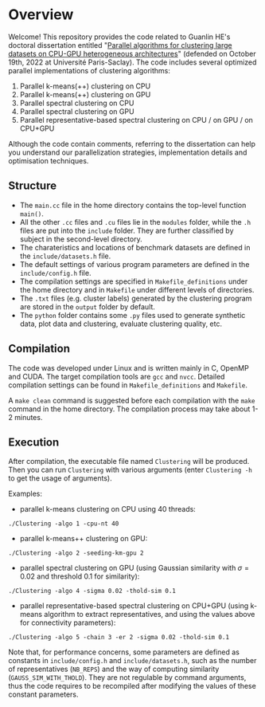 # Overview
Welcome! This repository provides the code related to Guanlin HE's doctoral dissertation entitled "[Parallel algorithms for clustering large datasets on CPU-GPU heterogeneous architectures](https://www.theses.fr/2022UPASG062)" (defended on October 19th, 2022 at Université Paris-Saclay). The code includes several optimized parallel implementations of clustering algorithms:
1. Parallel k-means(++) clustering on CPU
2. Parallel k-means(++) clustering on GPU
3. Parallel spectral clustering on CPU
4. Parallel spectral clustering on GPU
5. Parallel representative-based spectral clustering on CPU / on GPU / on CPU+GPU

Although the code contain comments, referring to the dissertation can help you understand our parallelization strategies, implementation details and optimisation techniques.

## Structure
- The `main.cc` file in the home directory contains the top-level function `main()`. 
- All the other `.cc` files and `.cu` files lie in the `modules` folder, while the `.h` files are put into the `include` folder. They are further classified by subject in the second-level directory. 
- The charateristics and locations of benchmark datasets are defined in the `include/datasets.h` file.
- The default settings of various program parameters are defined in the `include/config.h` file.
- The compilation settings are specified in `Makefile_definitions` under the home directory and in `Makefile` under different levels of directories.
- The `.txt` files (e.g. cluster labels) generated by the clustering program are stored in the `output` folder by default. 
- The `python` folder contains some `.py` files used to generate synthetic data, plot data and clustering, evaluate clustering quality, etc.

## Compilation
The code was developed under Linux and is written mainly in C, OpenMP and CUDA. The target compilation tools are `gcc` and `nvcc`. Detailed compilation settings can be found in `Makefile_definitions` and `Makefile`. 

A `make clean` command is suggested before each compilation with the `make` command in the home directory. The compilation process may take about 1-2 minutes.

## Execution
After compilation, the executable file named `Clustering` will be produced. Then you can run `Clustering` with various arguments (enter `Clustering -h` to get the usage of arguments).

Examples:
- parallel k-means clustering on CPU using 40 threads:
```
./Clustering -algo 1 -cpu-nt 40
```
- parallel k-means++ clustering on GPU:
```
./Clustering -algo 2 -seeding-km-gpu 2
```
- parallel spectral clustering on GPU (using Gaussian similarity with $\sigma=0.02$ and threshold 0.1 for similarity):
```
./Clustering -algo 4 -sigma 0.02 -thold-sim 0.1
```
- parallel representative-based spectral clustering on CPU+GPU (using k-means algorithm to extract representatives, and using the values above for connectivity parameters):
```
./Clustering -algo 5 -chain 3 -er 2 -sigma 0.02 -thold-sim 0.1
```

Note that, for performance concerns, some parameters are defined as constants in `include/config.h` and `include/datasets.h`, such as the number of representatives (`NB_REPS`) and the way of computing similarity (`GAUSS_SIM_WITH_THOLD`). They are not regulable by command arguments, thus the code requires to be recompiled after modifying the values of these constant parameters.
